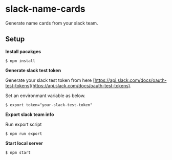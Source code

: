 # slack-name-cards

Generate name cards from your slack team.

## Setup

__Install pacakges__

```
$ npm install
```

__Generate slack test token__

Generate your slack test token from here [https://api.slack.com/docs/oauth-test-tokens](https://api.slack.com/docs/oauth-test-tokens).

Set an environmant variable as below.

```
$ export token="your-slack-test-token"
```

__Export slack team info__

Run export script

```
$ npm run export
```

__Start local server__

```
$ npm start
```
